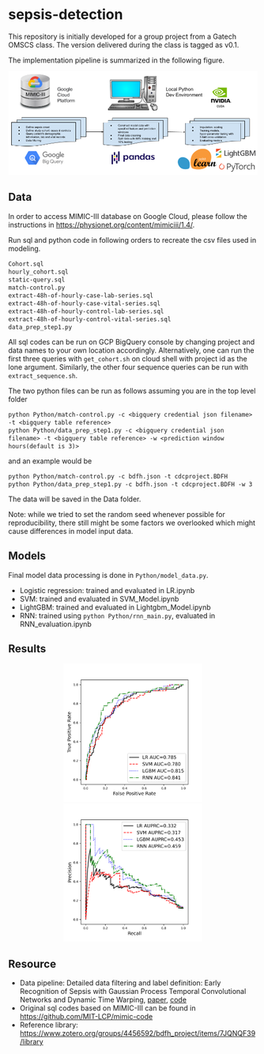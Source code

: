# sepsis-detection

This repository is initially developed for a group project from a Gatech OMSCS class. The version delivered during the class is tagged as v0.1. 

The implementation pipeline is summarized in the following figure.

![](images/flowchart.png)

## Data

In order to access MIMIC-III database on Google Cloud, please follow the instructions in https://physionet.org/content/mimiciii/1.4/.

Run sql and python code in following orders to recreate the csv files used in modeling.

```
Cohort.sql
hourly_cohort.sql
static-query.sql
match-control.py
extract-48h-of-hourly-case-lab-series.sql
extract-48h-of-hourly-case-vital-series.sql
extract-48h-of-hourly-control-lab-series.sql
extract-48h-of-hourly-control-vital-series.sql
data_prep_step1.py
```

All sql codes can be run on GCP BigQuery console by changing project and data names to your own location accordingly. Alternatively, one can run the first three queries with `get_cohort.sh` on cloud shell with project id as the lone argument. Similarly, the other four sequence queries can be run with `extract_sequence.sh`.

The two python files can be run as follows assuming you are in the top level folder
```
python Python/match-control.py -c <bigquery credential json filename> -t <bigquery table reference>
python Python/data_prep_step1.py -c <bigquery credential json filename> -t <bigquery table reference> -w <prediction window hours(default is 3)>
```
and an example would be
```
python Python/match-control.py -c bdfh.json -t cdcproject.BDFH
python Python/data_prep_step1.py -c bdfh.json -t cdcproject.BDFH -w 3
```
The data will be saved in the Data folder. 

Note: while we tried to set the random seed whenever possible for reproducibility, there still might be some factors we overlooked which might cause differences in model input data.

## Models

Final model data processing is done in `Python/model_data.py`.

* Logistic regression: trained and evaluated in LR.ipynb
* SVM: trained and evaluated in SVM_Model.ipynb
* LightGBM: trained and evaluated in Lightgbm_Model.ipynb
* RNN: trained using `python Python/rnn_main.py`, evaluated in RNN_evaluation.ipynb

## Results
<div align='center'>
<img src='images/auc_compare.png' height='280px'>
<img src='images/auprc_compare.png', height='280px'>
</div>

## Resource

* Data pipeline: Detailed data filtering and label definition: Early Recognition of Sepsis with Gaussian Process Temporal
Convolutional Networks and Dynamic Time Warping, [paper](http://proceedings.mlr.press/v106/moor19a/moor19a.pdf), [code](https://github.com/BorgwardtLab/mgp-tcn/tree/master/src/query)
* Original sql codes based on MIMIC-III can be found in https://github.com/MIT-LCP/mimic-code
* Reference library: https://www.zotero.org/groups/4456592/bdfh_project/items/7JQNQF39/library